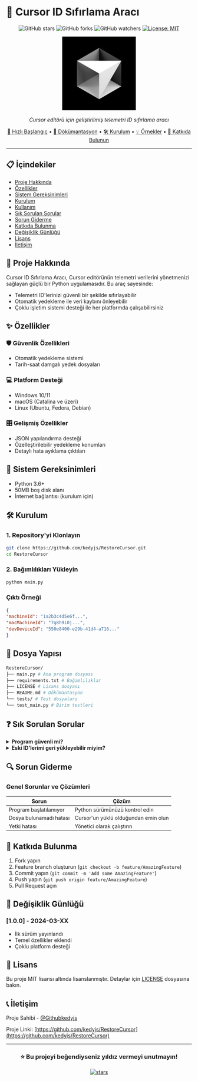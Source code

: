 # 🔄 Cursor ID Sıfırlama Aracı
<div align="center">

![GitHub stars](https://img.shields.io/github/stars/kedyjs/RestoreCursor?style=social)
![GitHub forks](https://img.shields.io/github/forks/kedyjs/RestoreCursor?style=social)
![GitHub watchers](https://img.shields.io/github/watchers/kedyjs/RestoreCursor?style=social)
[![License: MIT](https://img.shields.io/badge/License-MIT-yellow.svg)](https://opensource.org/licenses/MIT)

<img src="cursor-logo.jpg" alt="Cursor Logo" width="200"/>

*Cursor editörü için geliştirilmiş telemetri ID sıfırlama aracı*

[🚀 Hızlı Başlangıç](#-hızlı-başlangıç) •
[📖 Dökümantasyon](#-dökümantasyon) •
[🛠️ Kurulum](#%EF%B8%8F-kurulum) •
[💡 Örnekler](#-örnekler) •
[🤝 Katkıda Bulunun](#-katkıda-bulunun)

</div>

---

## 📋 İçindekiler

- [Proje Hakkında](#-proje-hakkında)
- [Özellikler](#-özellikler)
- [Sistem Gereksinimleri](#-sistem-gereksinimleri)
- [Kurulum](#%EF%B8%8F-kurulum)
- [Kullanım](#-kullanım)
- [Sık Sorulan Sorular](#-sık-sorulan-sorular)
- [Sorun Giderme](#-sorun-giderme)
- [Katkıda Bulunma](#-katkıda-bulunma)
- [Değişiklik Günlüğü](#-değişiklik-günlüğü)
- [Lisans](#-lisans)
- [İletişim](#-iletişim)

## 🎯 Proje Hakkında

Cursor ID Sıfırlama Aracı, Cursor editörünün telemetri verilerini yönetmenizi sağlayan güçlü bir Python uygulamasıdır. Bu araç sayesinde:

- Telemetri ID'lerinizi güvenli bir şekilde sıfırlayabilir
- Otomatik yedekleme ile veri kaybını önleyebilir
- Çoklu işletim sistemi desteği ile her platformda çalışabilirsiniz

## ✨ Özellikler

### 🛡️ Güvenlik Özellikleri
- Otomatik yedekleme sistemi
- Tarih-saat damgalı yedek dosyaları

### 💻 Platform Desteği
- Windows 10/11
- macOS (Catalina ve üzeri)
- Linux (Ubuntu, Fedora, Debian)

### 🎛️ Gelişmiş Özellikler
- JSON yapılandırma desteği
- Özelleştirilebilir yedekleme konumları
- Detaylı hata ayıklama çıktıları

## 🔧 Sistem Gereksinimleri

- Python 3.6+
- 50MB boş disk alanı
- İnternet bağlantısı (kurulum için)

## 🛠️ Kurulum

### 1. Repository'yi Klonlayın
```bash
git clone https://github.com/kedyjs/RestoreCursor.git
cd RestoreCursor
```


### 2. Bağımlılıkları Yükleyin
```bash
python main.py
```


### Çıktı Örneği
```json
{
"machineId": "1a2b3c4d5e6f...",
"macMachineId": "7g8h9i0j...",
"devDeviceId": "550e8400-e29b-41d4-a716..."
}
```

## 📁 Dosya Yapısı
```bash
RestoreCursor/
├── main.py # Ana program dosyası
├── requirements.txt # Bağımlılıklar
├── LICENSE # Lisans dosyası
├── README.md # Dökümantasyon
└── tests/ # Test dosyaları
└── test_main.py # Birim testleri
```


## ❓ Sık Sorulan Sorular

<details>
<summary><b>Program güvenli mi?</b></summary>
Evet, program açık kaynak kodludur ve tüm işlemler şeffaf bir şekilde gerçekleştirilir.
</details>

<details>
<summary><b>Eski ID'lerimi geri yükleyebilir miyim?</b></summary>
Evet, program otomatik olarak yedek aldığı için eski dosyalarınızı geri yükleyebilirsiniz.
</details>

## 🔍 Sorun Giderme

### Genel Sorunlar ve Çözümleri

| Sorun | Çözüm |
|-------|--------|
| Program başlatılamıyor | Python sürümünüzü kontrol edin |
| Dosya bulunamadı hatası | Cursor'un yüklü olduğundan emin olun |
| Yetki hatası | Yönetici olarak çalıştırın |

## 🤝 Katkıda Bulunma

1. Fork yapın
2. Feature branch oluşturun (`git checkout -b feature/AmazingFeature`)
3. Commit yapın (`git commit -m 'Add some AmazingFeature'`)
4. Push yapın (`git push origin feature/AmazingFeature`)
5. Pull Request açın

## 📜 Değişiklik Günlüğü

### [1.0.0] - 2024-03-XX
- İlk sürüm yayınlandı
- Temel özellikler eklendi
- Çoklu platform desteği

## 📄 Lisans

Bu proje MIT lisansı altında lisanslanmıştır. Detaylar için [LICENSE](LICENSE) dosyasına bakın.

## 📞 İletişim

Proje Sahibi - [@Githubkedyjs](https://github.com/kedyjs)

Proje Linki: [https://github.com/kedyjs/RestoreCursor](https://github.com/kedyjs/RestoreCursor)

---

<div align="center">

### ⭐ Bu projeyi beğendiyseniz yıldız vermeyi unutmayın!

<a href="https://github.com/kedyjs/RestoreCursor/stargazers">
    <img src="https://img.shields.io/github/stars/kedyjs/RestoreCursor?style=social" alt="stars">
</a>

</div>
